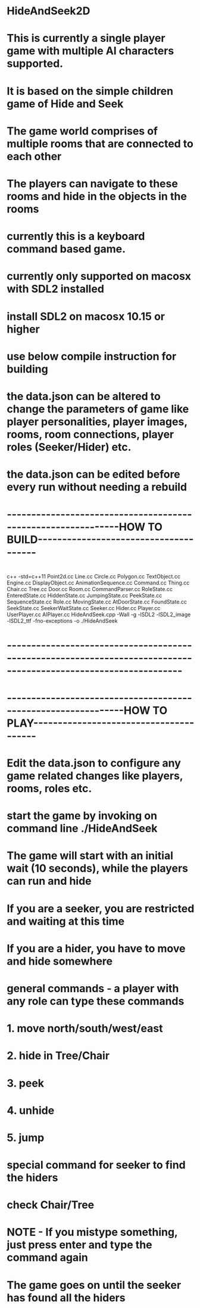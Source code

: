 # HideAndSeek2D
# This is currently a single player game with multiple AI characters supported. 
# It is based on the simple children game of Hide and Seek
# The game world comprises of multiple rooms that are connected to each other
# The players can navigate to these rooms and hide in the objects in the rooms
# currently this is a keyboard command based game.
# currently only supported on macosx with SDL2 installed
# install SDL2 on macosx 10.15 or higher
# use below compile instruction for building
# the data.json can be altered to change the parameters of game like player personalities, player images, rooms, room connections, player roles (Seeker/Hider) etc. 
# the data.json can be edited before every run without needing a rebuild
# -------------------------------------------------------------HOW TO BUILD--------------------------------------
#
c++ -std=c++11 Point2d.cc Line.cc Circle.cc Polygon.cc TextObject.cc Engine.cc DisplayObject.cc AnimationSequence.cc Command.cc Thing.cc Chair.cc Tree.cc Door.cc Room.cc CommandParser.cc RoleState.cc EnteredState.cc HiddenState.cc JumpingState.cc PeekState.cc SequenceState.cc  Role.cc MovingState.cc AtDoorState.cc FoundState.cc SeekState.cc SeekerWaitState.cc Seeker.cc Hider.cc  Player.cc UserPlayer.cc AIPlayer.cc HideAndSeek.cpp -Wall -g -lSDL2 -lSDL2_image -lSDL2_ttf -fno-exceptions -o  ./HideAndSeek
# ----------------------------------------------------------------------------------------------------------------

# --------------------------------------------------------------HOW TO PLAY---------------------------------------
# Edit the data.json to configure any game related changes like players, rooms, roles etc. 
# start the game by invoking on command line  ./HideAndSeek 
# The game will start with an initial wait (10 seconds), while the players can run and hide 
# If you are a seeker, you are restricted and waiting at this time
# If you are a hider, you have to move and hide somewhere
# general commands - a player with any role can type these commands  
# 1. move north/south/west/east  
# 2. hide in Tree/Chair
# 3. peek
# 4. unhide
# 5. jump
# special command for seeker to find the hiders
# check Chair/Tree
# NOTE - If you mistype something, just press enter and type the command again
# The game goes on until the seeker has found all the hiders